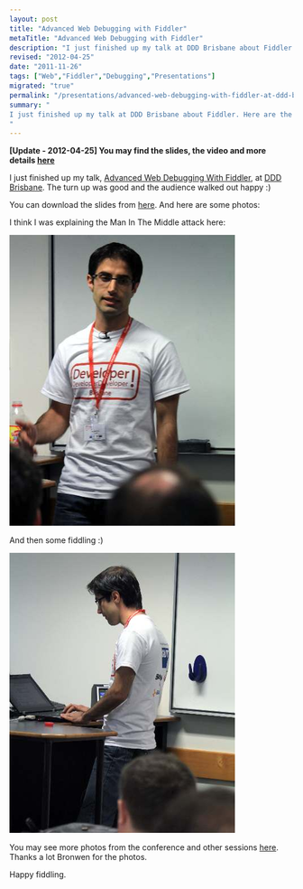 ```yaml
--- 
layout: post
title: "Advanced Web Debugging with Fiddler"
metaTitle: "Advanced Web Debugging with Fiddler"
description: "I just finished up my talk at DDD Brisbane about Fiddler. Here are the slides"
revised: "2012-04-25"
date: "2011-11-26"
tags: ["Web","Fiddler","Debugging","Presentations"]
migrated: "true"
permalink: "/presentations/advanced-web-debugging-with-fiddler-at-ddd-brisbane"
summary: "
I just finished up my talk at DDD Brisbane about Fiddler. Here are the slides
"
---
```

**[Update - 2012-04-25] You may find the slides, the video and more details [here][1]**

I just finished up my talk, [Advanced Web Debugging With Fiddler][2], at [DDD Brisbane][3]. The turn up was good and the audience walked out happy :) 

You can download the slides from [here][4]. And here are some photos:

I think I was explaining the Man In The Middle attack here:

![MITM Attack][5]

And then some fiddling :)

![Fiddling on][6]

You may see more photos from the conference and other sessions [here][7]. Thanks a lot Bronwen for the photos. 

Happy fiddling.


  [1]: /advanced-web-debugging-with-fiddler
  [2]: http://www.dddbrisbane.com/agenda#WEB201
  [3]: http://www.dddbrisbane.com
  [4]: /get/Downloads/Fiddler%20Web%20Debugger.pptx
  [5]: /get/BlogPictures/DDDBrisbane/Fiddler-1.jpg
  [6]: /get/BlogPictures/DDDBrisbane/Fiddler-2.jpg
  [7]: http://bronwenz.smugmug.com/Events/DDD-Brisbane-2011/20281834_DXrjT4#1603448525_wFJppcJ